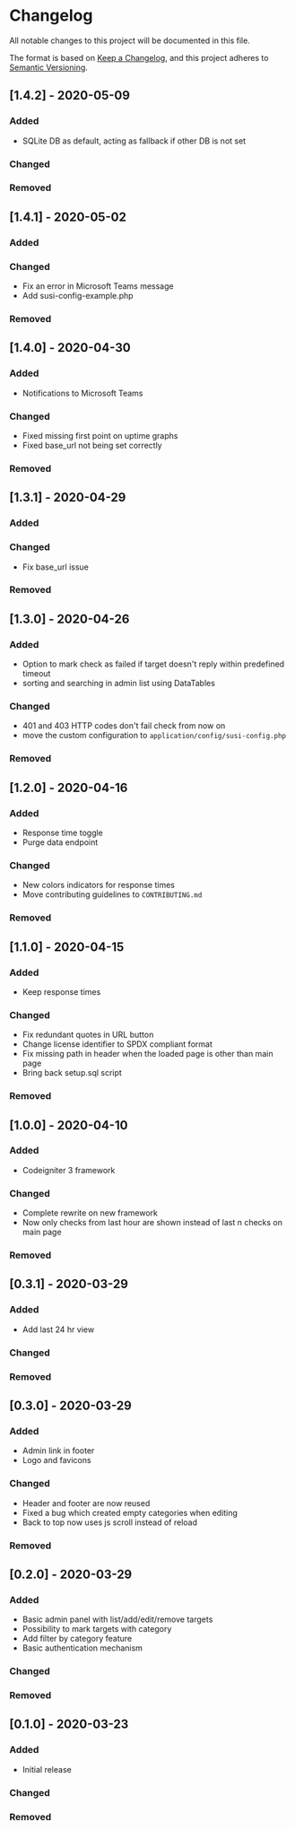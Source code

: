 # Changelog
All notable changes to this project will be documented in this file.

The format is based on [Keep a Changelog](https://keepachangelog.com/en/1.0.0/),
and this project adheres to [Semantic Versioning](https://semver.org/spec/v2.0.0.html).

## [1.4.2] - 2020-05-09
### Added
- SQLite DB as default, acting as fallback if other DB is not set
### Changed

### Removed

## [1.4.1] - 2020-05-02
### Added

### Changed
- Fix an error in Microsoft Teams message
- Add susi-config-example.php
### Removed

## [1.4.0] - 2020-04-30
### Added
- Notifications to Microsoft Teams
### Changed
- Fixed missing first point on uptime graphs
- Fixed base_url not being set correctly
### Removed

## [1.3.1] - 2020-04-29
### Added

### Changed
- Fix base_url issue
### Removed

## [1.3.0] - 2020-04-26
### Added
- Option to mark check as failed if target doesn't reply within predefined timeout
- sorting and searching in admin list using DataTables
### Changed
- 401 and 403 HTTP codes don't fail check from now on
- move the custom configuration to `application/config/susi-config.php`
### Removed

## [1.2.0] - 2020-04-16
### Added
- Response time toggle
- Purge data endpoint
### Changed
- New colors indicators for response times
- Move contributing guidelines to `CONTRIBUTING.md`
### Removed

## [1.1.0] - 2020-04-15
### Added
- Keep response times
### Changed
- Fix redundant quotes in URL button
- Change license identifier to SPDX compliant format
- Fix missing path in header when the loaded page is other than main page
- Bring back setup.sql script
### Removed

## [1.0.0] - 2020-04-10
### Added
- Codeigniter 3 framework
### Changed
- Complete rewrite on new framework
- Now only checks from last hour are shown instead of last n checks on main page
### Removed

## [0.3.1] - 2020-03-29
### Added
- Add last 24 hr view
### Changed

### Removed

## [0.3.0] - 2020-03-29
### Added
- Admin link in footer
- Logo and favicons
### Changed
- Header and footer are now reused
- Fixed a bug which created empty categories when editing
- Back to top now uses js scroll instead of reload
### Removed

## [0.2.0] - 2020-03-29
### Added
- Basic admin panel with list/add/edit/remove targets
- Possibility to mark targets with category
- Add filter by category feature
- Basic authentication mechanism

### Changed

### Removed

## [0.1.0] - 2020-03-23
### Added
- Initial release

### Changed

### Removed

